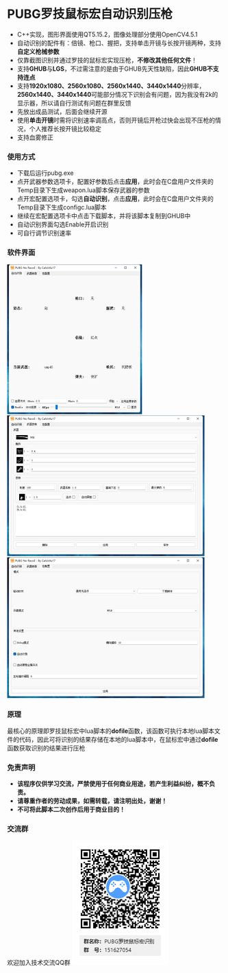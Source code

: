 # PUBG罗技鼠标宏自动识别压枪

* C++实现，图形界面使用QT5.15.2，图像处理部分使用OpenCV4.5.1
* 自动识别的配件有：倍镜、枪口、握把，支持单击开镜与长按开镜两种，支持**自定义枪械参数**
* 仅靠截图识别并通过罗技的鼠标宏实现压枪，**不修改其他任何文件**！
* 支持**GHUB**与**LGS**，不过需注意的是由于GHUB先天性缺陷，因此**GHUB不支持连点**
* 支持**1920x1080、2560x1080、2560x1440、3440x1440**分辨率，**2560x1440、3440x1440**可能部分情况下识别会有问题，因为我没有2k的显示器，所以请自行测试有问题在群里反馈
* 先放出成品测试，后面会继续开源
* 使用**单击开镜**时需将识别速率调高点，否则开镜后开枪过快会出现不压枪的情况，个人推荐长按开镜比较稳定
* 支持血雾修正

### 使用方式

* 下载后运行pubg.exe
* 点开武器参数选项卡，配置好参数后点击**应用**，此时会在C盘用户文件夹的Temp目录下生成weapon.lua脚本保存武器的参数
* 点开宏配置选项卡，勾选**自动识别**，点击**应用**，此时会在C盘用户文件夹的Temp目录下生成configc.lua脚本
* 继续在宏配置选项卡中点击下载脚本，并将该脚本复制到GHUB中
* 自动识别界面勾选Enable开启识别
* 可自行调节识别速率

### 软件界面

<img src="./doc/1.png" alt="11" style="zoom:50%;" />

<img src="./doc/2.png" alt="2" style="zoom:50%;" />

<img src="./doc/3.png" alt="2" style="zoom:50%;" />

### 原理

最核心的原理即罗技鼠标宏中lua脚本的**dofile**函数，该函数可执行本地lua脚本文件的代码，因此可将识别的结果存储在本地的lua脚本中，在鼠标宏中通过**dofile**函数获取识别的结果进行压枪

### 免责声明

- **该程序仅供学习交流，严禁使用于任何商业用途，若产生利益纠纷，概不负责。**
- **请尊重作者的劳动成果，如需转载，请注明出处，谢谢！**
- **不可将此脚本二次创作后用于商业目的！**

### 交流群

欢迎加入技术交流QQ群 ![罗技鼠标宏qq群](./doc/qqqr.png)
